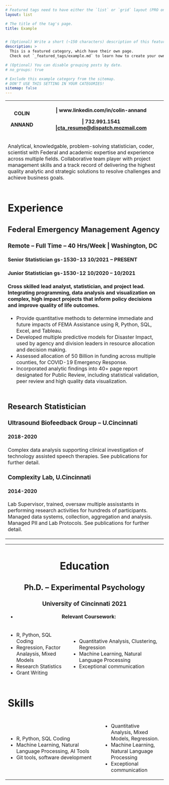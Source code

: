 ```yaml
---
# Featured tags need to have either the `list` or `grid` layout (PRO only).
layout: list

# The title of the tag's page.
title: Example


# (Optional) Write a short (~150 characters) description of this featured tag.
description: >
  This is a featured category, which have their own page.
  Check out `_featured_tags/example.md` to learn how to create your own.

# (Optional) You can disable grouping posts by date.
# no_groups: true

# Exclude this example category from the sitemap.
# DON'T USE THIS SETTING IN YOUR CATEGORIES!
sitemap: false
---
```


<table>
<tbody>
<tr><th><p>COLIN</p><p>ANNAND</p></th><th><p> | www.linkedin.com/in/colin-annand</p><p>| 732.991.1541 <a href="mailto:cta_resume@dispatch.mozmail.com">|cta_resume@dispatch.mozmail.com</a></p></th></tr><tr><td colspan="2">
<p>Analytical, knowledgable, problem-solving statistician, coder, scientist with Federal and academic expertise and experience across multiple fields. Collaborative team player with project management skills and a track record of delivering the highest quality analytic and strategic solutions to resolve challenges and achieve business goals.</p></td></tr><tr><td colspan="2">
<h1>Experience</h1>
<h2>Federal Emergency Management Agency</h2>
<h3>Remote – Full Time – 40 Hrs/Week | Washington, DC</h3><h4>Senior Statistician gs-1530-13 10/2021 – PRESENT</h4><h4>Junior Statistician gs-1530-12 10/2020 – 10/2021</h4><h4>Cross skilled lead analyst, statistician, and project lead. Integrating programming, data analysis and visualization on complex, high impact projects that inform policy decisions and improve quality of life outcomes.</h4><ul><li>Provide quantitative methods to determine immediate and future impacts of FEMA Assistance using R, Python, SQL, Excel, and Tableau.</li><li>Developed multiple predictive models for Disaster Impact, used by agency and division leaders in resource allocation and decision making.</li><li>Assessed allocation of 50 Billion in funding across multiple counties, for COVID-19 Emergency Response.</li><li>Incorporated analytic findings into 40+ page report designated for Public Review, including statistical validation, peer review and high quality data visualization.</li></ul></td></tr>
<tr><td colspan="2">
<h2> Research Statistician </h2>
<h3>Ultrasound Biofeedback Group – U.Cincinnati</h3><h4>2018-2020</h4>
<p>Complex data analysis supporting clinical investigation of technology assisted speech therapies. See publications for further detail. </p>

<h3>Complexity Lab, U.Cincinnati</h3><h4>2014-2020</h4><p>Lab Supervisor, trained, oversaw multiple assisstants in performing research activities for hundreds of participants. Managed data systems, collection, aggregation and analysis. Managed PII and Lab Protocols. See publications for further detail. </p></td></tr></tbody></table>

<table><tbody><tr><th colspan="3">
<h1>Education</h1>
<h2>Ph.D. – Experimental Psychology</h2>
<h3>University of Cincinnati 2021</h3>
<ul><li>Relevant Coursework:</li></ul>
</th></tr><tr><td><ul>
<li>R, Python, SQL Coding</li>
<li>Regression, Factor Analaysis, Mixed Models</li>
<li>Research Statistics</li>
<li>Grant Writing</li></ul></td><td colspan="2"><ul>
<li>Quantitative Analysis, Clustering, Regression</li><li>Machine Learning, Natural Language Processing</li><li>Exceptional communication</li></ul></td></tr><tr><td colspan="4"><h1>Skills</h1></td></tr><tr><td colspan="2"><ul><li>R, Python, SQL Coding</li><li>Machine Learning, Natural Language Processing, AI Tools</li><li>Git tools, software development</li></ul></td><td colspan="2"><ul><li>Quantitative Analysis, Mixed Models, Regression.</li><li>Machine Learning, Natural Language Processing</li><li>Exceptional communication</li></ul></td></tr>
</tbody>
</table>